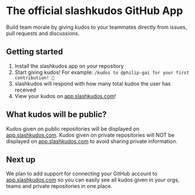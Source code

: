 # The official slashkudos GitHub App

Build team morale by giving kudos to your teammates directly from issues, pull requests and discussions.

## Getting started

1. Install the slashkudos app on your repository
2. Start giving kudos! For example: `/kudos to @philip-gai for your first contribution! 🎉`
3. slashkudos will respond with how many total kudos the user has received
4. View your kudos on [app.slashkudos.com]!

## What kudos will be public?

Kudos given on public repositories will be displayed on [app.slashkudos.com]. Kudos given on private repositories will NOT be displayed on [app.slashkudos.com] to avoid sharing private information.

## Next up

We plan to add support for connecting your GitHub account to [app.slashkudos.com] so you can easily see all kudos given in your orgs, teams and private repositories in one place.

<!-- Links -->
[app.slashkudos.com]: https://app.slashkudos.com/
